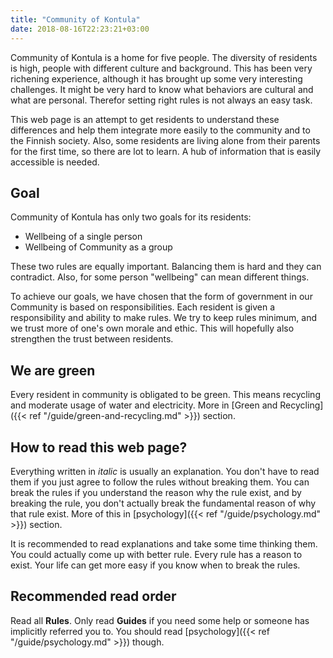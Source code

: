 ```yaml
---
title: "Community of Kontula"
date: 2018-08-16T22:23:21+03:00
---
```

Community of Kontula is a home for five people. The diversity of residents is high, people with different culture and background. This has been very richening experience, although it has brought up some very interesting challenges. It might be very hard to know what behaviors are cultural and what are personal. Therefor setting right rules is not always an easy task.

This web page is an attempt to get residents to understand these differences and help them integrate more easily to the community and to the Finnish society. Also, some residents are living alone from their parents for the first time, so there are lot to learn. A hub of information that is easily accessible is needed.

## Goal
Community of Kontula has only two goals for its residents:

  - Wellbeing of a single person
  - Wellbeing of Community as a group

These two rules are equally important. Balancing them is hard and they can contradict. Also, for some person "wellbeing" can mean different things.

To achieve our goals, we have chosen that the form of government in our Community is based on responsibilities. Each resident is given a responsibility and ability to make rules. We try to keep rules minimum, and we trust more of one's own morale and ethic. This will hopefully also strengthen the trust between residents.

## We are green
Every resident in community is obligated to be green. This means recycling and moderate usage of water and electricity. More in [Green and Recycling]({{< ref "/guide/green-and-recycling.md" >}}) section.

## How to read this web page?
Everything written in *italic* is usually an explanation. You don't have to read them if you just agree to follow the rules without breaking them. You can break the rules if you understand the reason why the rule exist, and by breaking the rule, you don't actually break the fundamental reason of why that rule exist. More of this in [psychology]({{< ref "/guide/psychology.md" >}}) section.

It is recommended to read explanations and take some time thinking them. You could actually come up with better rule. Every rule has a reason to exist. Your life can get more easy if you know when to break the rules.

## Recommended read order

Read all **Rules**. Only read **Guides** if you need some help or someone has implicitly referred you to. You should read [psychology]({{< ref "/guide/psychology.md" >}}) though.
